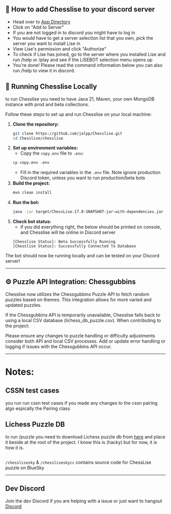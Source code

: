 ## 👋 **How to add Chesslise to your discord server**
- Head over to [App Directory](https://discord.com/application-directory/930544707300393021)
- Click on "Add to Server"
- If you are not logged in to discord you might have to log in
- You would have to get a server selection list that you own, pick the server you want to install Lise in
- View Lise's permission and click "Authorize"
- To check if Lise has joined, go to the server where you installed Lise and run /help or /play and see if the LISEBOT selection menu opens up
- You're done! Please read the command information below you can also run /help to view it in discord.

## 🔧 **Running Chesslise Locally**
to run Chesslise you need to have Java 21, Maven, your own MongoDB instance with prod and beta collections.

Follow these steps to set up and run Chesslise on your local machine:

1. **Clone the repository:**
   ```bash
   git clone https://github.com/jalpp/Chesslise.git
   cd Chesslise/chesslise
   ```
2. **Set up environment variables:**
    - Copy the `copy.env` file to `.env`:
   ```bash
   cp copy.env .env
   ```
    - Fill in the required variables in the `.env` file. Note ignore production Discord token, unless you want to run production/beta bots
3. **Build the project:**
   ```bash
   mvn clean install
   ```
4. **Run the bot:**
   ```bash
   java -jar target/ChessLise-17.0-SNAPSHOT-jar-with-dependencies.jar
   ```
5. **Check bot status:**
    - if you did everything right, the below should be printed on console, and Chesslise will be online in Discord server
   ```
   [Chesslise Status]: Beta Successfully Running
   [Chesslise Status]: Successfully Connected To Database
    ```   

The bot should now be running locally and can be tested on your Discord server!

---

## ⚙️ **Puzzle API Integration: Chessgubbins**
Chesslise now utilizes the Chessgubbins Puzzle API to fetch random puzzles based on themes. This integration allows for more varied and updated puzzles.

If the Chessgubbins API is temporarily unavailable, Chesslise falls back to using a local CSV database (lichess_db_puzzle.csv). When contributing to the project:

Please ensure any changes to puzzle handling or difficulty adjustments consider both API and local CSV processes.
Add or update error handling or logging if issues with the Chessgubbins API occur.

---

# Notes:

## CSSN test cases
you run run cssn test cases if you made any changes to the cssn pairing algo espically the Pairing class

## Lichess Puzzle DB

to run /puzzle <Lichess puzzle db> you need to download Lichess puzzle db from [here](https://database.lichess.org/#puzzles) and place it beside at the root of the project. I know this is (hacky) but for now, it is how it is.

##
`/chesslisesky` & `/chessliseskycc` contains source code for ChessLise puzzle on BlueSky

---
## Dev Discord
Join the dev Discord if you are helping with a issue or just want to hangout
[Discord](https://discord.gg/T2eH3tQjKC)


